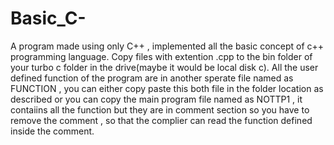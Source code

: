 # Basic_C-
A program made using only C++ , implemented all the basic concept of c++ programming language. 
Copy files with extention .cpp to the bin folder of your turbo c folder in the drive(maybe it would be local disk c).
All the user defined function of the program are in another sperate file named as FUNCTION , you can either copy paste this both file in the folder location as described or you can copy the main program file named as NOTTP1 , it contaiins all the function but they are in comment section so you have to remove the comment , so that the complier can read the function defined inside the comment.
